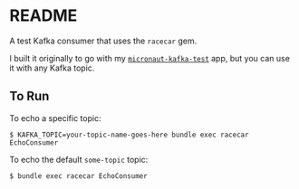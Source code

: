 # README

A test Kafka consumer that uses the `racecar` gem.

I built it originally to go with my [`micronaut-kafka-test`](https://github.com/jeantessier/micronaut-kafka-test)
app, but you can use it with any Kafka topic.

## To Run

To echo a specific topic:

    $ KAFKA_TOPIC=your-topic-name-goes-here bundle exec racecar EchoConsumer

To echo the default `some-topic` topic:

    $ bundle exec racecar EchoConsumer
